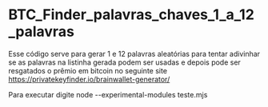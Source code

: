 # BTC_Finder_palavras_chaves_1_a_12_palavras
Esse código serve para gerar 1 e 12 palavras aleatórias para tentar adivinhar se as palavras na listinha gerada podem ser usadas e depois pode ser resgatados o prêmio em bitcoin no seguinte site https://privatekeyfinder.io/brainwallet-generator/ 

Para executar digite node --experimental-modules teste.mjs
